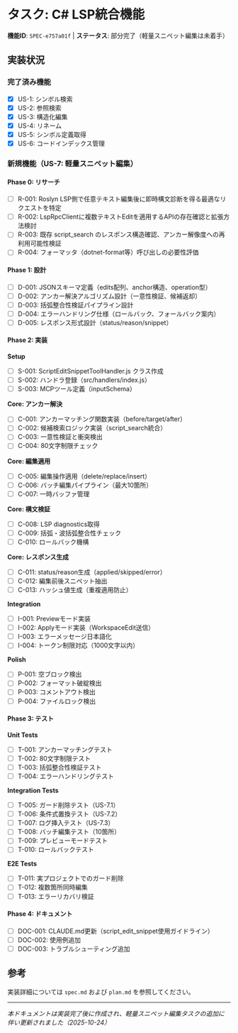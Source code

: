 # タスク: C# LSP統合機能

**機能ID**: `SPEC-e757a01f` | **ステータス**: 部分完了（軽量スニペット編集は未着手）

## 実装状況

### 完了済み機能

- [x] US-1: シンボル検索
- [x] US-2: 参照検索
- [x] US-3: 構造化編集
- [x] US-4: リネーム
- [x] US-5: シンボル定義取得
- [x] US-6: コードインデックス管理

### 新規機能（US-7: 軽量スニペット編集）

#### Phase 0: リサーチ

- [ ] R-001: Roslyn LSP側で任意テキスト編集後に即時構文診断を得る最適なリクエストを特定
- [ ] R-002: LspRpcClientに複数テキストEditを適用するAPIの存在確認と拡張方法検討
- [ ] R-003: 既存 script_search のレスポンス構造確認、アンカー解像度への再利用可能性検証
- [ ] R-004: フォーマッタ（dotnet-format等）呼び出しの必要性評価

#### Phase 1: 設計

- [ ] D-001: JSONスキーマ定義（edits配列、anchor構造、operation型）
- [ ] D-002: アンカー解決アルゴリズム設計（一意性検証、候補返却）
- [ ] D-003: 括弧整合性検証パイプライン設計
- [ ] D-004: エラーハンドリング仕様（ロールバック、フォールバック案内）
- [ ] D-005: レスポンス形式設計（status/reason/snippet）

#### Phase 2: 実装

**Setup**
- [ ] S-001: ScriptEditSnippetToolHandler.js クラス作成
- [ ] S-002: ハンドラ登録（src/handlers/index.js）
- [ ] S-003: MCPツール定義（inputSchema）

**Core: アンカー解決**
- [ ] C-001: アンカーマッチング関数実装（before/target/after）
- [ ] C-002: 候補検索ロジック実装（script_search統合）
- [ ] C-003: 一意性検証と衝突検出
- [ ] C-004: 80文字制限チェック

**Core: 編集適用**
- [ ] C-005: 編集操作適用（delete/replace/insert）
- [ ] C-006: バッチ編集パイプライン（最大10箇所）
- [ ] C-007: 一時バッファ管理

**Core: 構文検証**
- [ ] C-008: LSP diagnostics取得
- [ ] C-009: 括弧・波括弧整合性チェック
- [ ] C-010: ロールバック機構

**Core: レスポンス生成**
- [ ] C-011: status/reason生成（applied/skipped/error）
- [ ] C-012: 編集前後スニペット抽出
- [ ] C-013: ハッシュ値生成（重複適用防止）

**Integration**
- [ ] I-001: Previewモード実装
- [ ] I-002: Applyモード実装（WorkspaceEdit送信）
- [ ] I-003: エラーメッセージ日本語化
- [ ] I-004: トークン制限対応（1000文字以内）

**Polish**
- [ ] P-001: 空ブロック検出
- [ ] P-002: フォーマット破綻検出
- [ ] P-003: コメントアウト検出
- [ ] P-004: ファイルロック検出

#### Phase 3: テスト

**Unit Tests**
- [ ] T-001: アンカーマッチングテスト
- [ ] T-002: 80文字制限テスト
- [ ] T-003: 括弧整合性検証テスト
- [ ] T-004: エラーハンドリングテスト

**Integration Tests**
- [ ] T-005: ガード削除テスト（US-7.1）
- [ ] T-006: 条件式置換テスト（US-7.2）
- [ ] T-007: ログ挿入テスト（US-7.3）
- [ ] T-008: バッチ編集テスト（10箇所）
- [ ] T-009: プレビューモードテスト
- [ ] T-010: ロールバックテスト

**E2E Tests**
- [ ] T-011: 実プロジェクトでのガード削除
- [ ] T-012: 複数箇所同時編集
- [ ] T-013: エラーリカバリ検証

#### Phase 4: ドキュメント

- [ ] DOC-001: CLAUDE.md更新（script_edit_snippet使用ガイドライン）
- [ ] DOC-002: 使用例追加
- [ ] DOC-003: トラブルシューティング追加

## 参考

実装詳細については `spec.md` および `plan.md` を参照してください。

---
*本ドキュメントは実装完了後に作成され、軽量スニペット編集タスクの追加に伴い更新されました（2025-10-24）*
